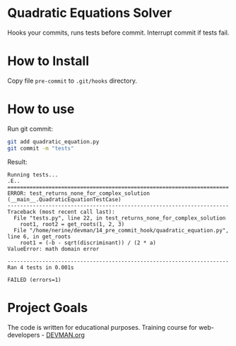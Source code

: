 # Quadratic Equations Solver

Hooks your commits, runs tests before commit. Interrupt commit if tests fail.

# How to Install

Copy file `pre-commit` to `.git/hooks` directory.

# How to use
Run git commit:
```bash
git add quadratic_equation.py
git commit -m "tests"
```

Result:
```
Running tests...
.E..
======================================================================
ERROR: test_returns_none_for_complex_solution (__main__.QuadraticEquationTestCase)
----------------------------------------------------------------------
Traceback (most recent call last):
  File "tests.py", line 22, in test_returns_none_for_complex_solution
    root1, root2 = get_roots(1, 2, 3)
  File "/home/nerine/devman/14_pre_commit_hook/quadratic_equation.py", line 6, in get_roots
    root1 = (-b - sqrt(discriminant)) / (2 * a)
ValueError: math domain error

----------------------------------------------------------------------
Ran 4 tests in 0.001s

FAILED (errors=1)
```

# Project Goals

The code is written for educational purposes. Training course for web-developers - [DEVMAN.org](https://devman.org)
